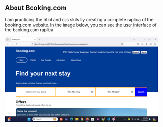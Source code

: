 ## About Booking.com
I am practicing the html and css skils by creating a complete raplica of the booking.com website. 
In the image below, you can see the user interface of the booking.com raplica 

![Logo](images/booking.png)